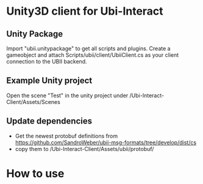 # Unity3D client for Ubi-Interact

## Unity Package

Import "ubii.unitypackage" to get all scripts and plugins. Create a gameobject and attach Scripts/ubii/client/UbiiClient.cs as your client connection to the UBII backend.

## Example Unity project

Open the scene "Test" in the unity project under /Ubi-Interact-Client/Assets/Scenes


## Update dependencies

- Get the newest protobuf definitions from https://github.com/SandroWeber/ubii-msg-formats/tree/develop/dist/cs
- copy them to /Ubi-Interact-Client/Assets/ubii/protobuf/

# How to use
